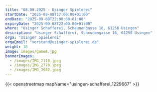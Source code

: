 ```yaml
---
title: "08.09.2025 - Usinger Spielerei"
startDate: "2025-09-08T17:00:00+01:00"
endDate: "2025-09-08T22:00:00+01:00"
expiryDate: "2025-09-08T22:00:00+01:00"
where: "Usinger Schafferei, Scheunengasse 16, 61250 Usingen"
description: "Usinger Schafferei, Scheunengasse 16, 61250 Usingen"
orga: "Usinger Spielerei"
orgaEmail: "vorstand@usinger-spielerei.de"
weight: 18
image: images/game8.jpg
bannerImages:
  - /images/IMG_2118.jpeg
  - /images/IMG_2770.jpeg
  - /images/IMG_2982.jpeg
---
```

{{< openstreetmap mapName="usingen-schafferei_1229667" >}}
